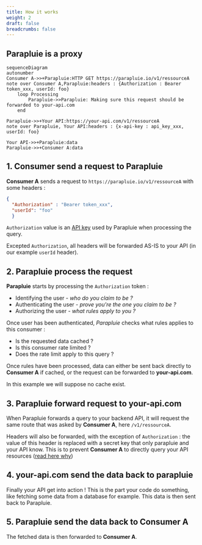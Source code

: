 ```yaml
---
title: How it works
weight: 2
draft: false
breadcrumbs: false
---
```


## Parapluie is a proxy


<!-- ![architecture](/archi.png) -->

```mermaid
sequenceDiagram
autonumber
Consumer A->>+Parapluie:HTTP GET https://parapluie.io/v1/ressourceA 
note over Consumer A,Parapluie:headers : {Authorization : Bearer token_xxx, userId: foo}
    loop Processing
        Parapluie->>Parapluie: Making sure this request should be forwarded to your-api.com
    end
    
Parapluie->>+Your API:https://your-api.com/v1/ressourceA 
note over Parapluie, Your API:headers : {x-api-key : api_key_xxx, userId: foo}

Your API->>+Parapluie:data
Parapluie->>+Consumer A:data
```

## 1. Consumer send a request to Parapluie

**Consumer A** sends a request to `https://parapluie.io/v1/ressourceA` with some headers : 

```json
{
  "Authorization" : "Bearer token_xxx", 
  "userId": "foo"
  }
```
`Authorization` value is an [API key]() used by Parapluie when processing the query.

Excepted `Authorization`, all headers will be forwarded AS-IS to your API (in our example `userId` header).

## 2. Parapluie process the request

**Parapluie** starts by processing the `Authorization` token :

- Identifying the user - *who do you claim to be ?*
- Authenticating the user - *prove you're the one you claim to be ?*
- Authorizing the user - *what rules apply to you ?*

Once user has been authenticated, *Parapluie* checks what rules applies to this consumer :
- Is the requested data cached ?
- Is this consumer rate limited ? 
- Does the rate limit apply to this query ?

Once rules have been processed, data can either be sent back directly to **Consumer A** if cached, or the request can be forwarded to **your-api.com**. 

In this example we will suppose no cache exist.

## 3. Parapluie forward request to your-api.com

When Parapluie forwards a query to your backend API, it will request the same route that was asked by **Consumer A**, here `/v1/ressourceA`. 

Headers will also be forwarded, with the exception of `Authorization` : the value of this header is replaced with a secret key that only parapluie and your API know. This is to prevent **Consumer A** to directly query your API resources ([read here why](/motivation)) 

## 4. your-api.com send the data back to parapluie

Finally your API get into action ! This is the part your code do something, like fetching some data from a database for example. This data is then sent back to Parapluie.

## 5. Parapluie send the data back to Consumer A

The fetched data is then forwarded to **Consumer A**.



  <script type="module">
    import mermaid from 'https://cdn.jsdelivr.net/npm/mermaid/dist/mermaid.esm.min.mjs';
    mermaid.initialize({ startOnLoad: true });
  </script>
